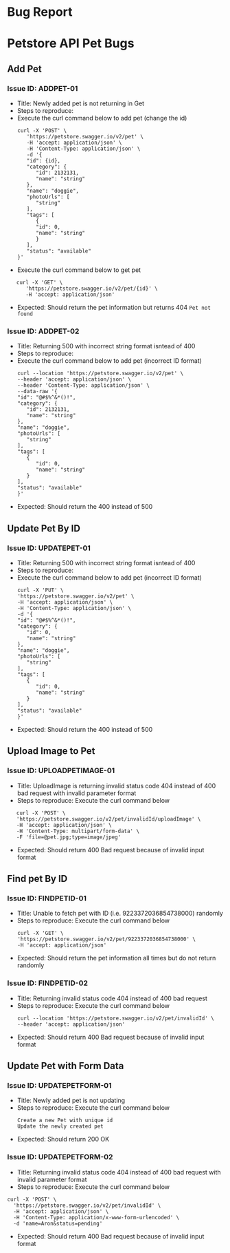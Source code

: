 # Bug Report

# Petstore API Pet Bugs
## Add Pet
###  Issue ID: ADDPET-01
*  Title: Newly added pet is not returning in Get
*  Steps to reproduce: 
  * Execute the curl command below to add pet (change the id)
      ```
      curl -X 'POST' \
         'https://petstore.swagger.io/v2/pet' \
         -H 'accept: application/json' \
         -H 'Content-Type: application/json' \
         -d '{
         "id": {id},
         "category": {
            "id": 2132131,
            "name": "string"
         },
         "name": "doggie",
         "photoUrls": [
            "string"
         ],
         "tags": [
            {
            "id": 0,
            "name": "string"
            }
         ],
         "status": "available"
      }'
      ```
  * Execute the curl command below to get pet
   ```
      curl -X 'GET' \
         'https://petstore.swagger.io/v2/pet/{id}' \
         -H 'accept: application/json'
   ```
* Expected: Should return the pet information but returns 404 `Pet not found`

###  Issue ID: ADDPET-02
* Title: Returning 500 with incorrect string format isntead of 400
* Steps to reproduce: 
* Execute the curl command below to add pet (incorrect ID format)
   ```
   curl --location 'https://petstore.swagger.io/v2/pet' \
   --header 'accept: application/json' \
   --header 'Content-Type: application/json' \
   --data-raw '{
   "id": "@#$%^&*()!",
   "category": {
      "id": 2132131,
      "name": "string"
   },
   "name": "doggie",
   "photoUrls": [
      "string"
   ],
   "tags": [
      {
         "id": 0,
         "name": "string"
      }
   ],
   "status": "available"
   }'
   ```
* Expected: Should return the 400 instead of 500

## Update Pet By ID

###  Issue ID: UPDATEPET-01
* Title: Returning 500 with incorrect string format isntead of 400
* Steps to reproduce: 
* Execute the curl command below to add pet (incorrect ID format)
   ```
   curl -X 'PUT' \
   'https://petstore.swagger.io/v2/pet' \
   -H 'accept: application/json' \
   -H 'Content-Type: application/json' \
   -d '{
   "id": "@#$%^&*()!",
   "category": {
      "id": 0,
      "name": "string"
   },
   "name": "doggie",
   "photoUrls": [
      "string"
   ],
   "tags": [
      {
         "id": 0,
         "name": "string"
      }
   ],
   "status": "available"
   }'
  ```
* Expected: Should return the 400 instead of 500


## Upload Image to Pet
###  Issue ID: UPLOADPETIMAGE-01
* Title: UploadImage is returning invalid status code 404 instead of 400 bad request with invalid parameter format
* Steps to reproduce: Execute the curl command below
```
   curl -X 'POST' \
   'https://petstore.swagger.io/v2/pet/invalidId/uploadImage' \
   -H 'accept: application/json' \
   -H 'Content-Type: multipart/form-data' \
   -F 'file=@pet.jpg;type=image/jpeg'
  ```
* Expected: Should return 400 Bad request because of invalid input format

## Find pet By ID
###  Issue ID: FINDPETID-01
* Title: Unable to fetch pet with ID (i.e. 9223372036854738000) randomly
* Steps to reproduce: Execute the curl command below
   ```
   curl -X 'GET' \
   'https://petstore.swagger.io/v2/pet/9223372036854738000' \
   -H 'accept: application/json'
   ```
* Expected: Should return the pet information all times but do not return randomly

###  Issue ID: FINDPETID-02
* Title: Returning invalid status code 404 instead of 400 bad request
* Steps to reproduce: Execute the curl command below
   ```
   curl --location 'https://petstore.swagger.io/v2/pet/invalidId' \
   --header 'accept: application/json'
  ```
* Expected: Should return 400 Bad request because of invalid input format

## Update Pet with Form Data
###  Issue ID: UPDATEPETFORM-01
* Title: Newly added pet is not updating
* Steps to reproduce: Execute the curl command below
   ```
   Create a new Pet with unique id
   Update the newly created pet
   ```
* Expected: Should return 200 OK

###  Issue ID: UPDATEPETFORM-02
* Title: Returning invalid status code 404 instead of 400 bad request with invalid parameter format
* Steps to reproduce: Execute the curl command below
```
curl -X 'POST' \
  'https://petstore.swagger.io/v2/pet/invalidId' \
  -H 'accept: application/json' \
  -H 'Content-Type: application/x-www-form-urlencoded' \
  -d 'name=Aron&status=pending'
  ```
* Expected: Should return 400 Bad request because of invalid input format
